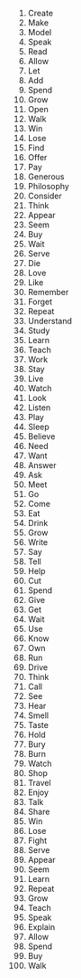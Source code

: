 1. Create
2. Make
3. Model
4. Speak
5. Read
6. Allow
7. Let
8. Add
9. Spend
10. Grow
11. Open
12. Walk
13. Win
14. Lose
15. Find
16. Offer
17. Pay
18. Generous
19. Philosophy
20. Consider
21. Think
22. Appear
23. Seem
24. Buy
25. Wait
26. Serve
27. Die
28. Love
29. Like
30. Remember
31. Forget
32. Repeat
33. Understand
34. Study
35. Learn
36. Teach
37. Work
38. Stay
39. Live
40. Watch
41. Look
42. Listen
43. Play
44. Sleep
45. Believe
46. Need
47. Want
48. Answer
49. Ask
50. Meet
51. Go
52. Come
53. Eat
54. Drink
55. Grow
56. Write
57. Say
58. Tell
59. Help
60. Cut
61. Spend
62. Give
63. Get
64. Wait
65. Use
66. Know
67. Own
68. Run
69. Drive
70. Think
71. Call
72. See
73. Hear
74. Smell
75. Taste
76. Hold
77. Bury
78. Burn
79. Watch
80. Shop
81. Travel
82. Enjoy
83. Talk
84. Share
85. Win
86. Lose
87. Fight
88. Serve
89. Appear
90. Seem
91. Learn
92. Repeat
93. Grow
94. Teach
95. Speak
96. Explain
97. Allow
98. Spend
99. Buy
100. Walk